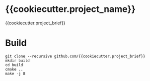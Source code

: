 {{cookiecutter.project_name}}
================

{{cookiecutter.project_brief}}


# Build

    
    git clone --recursive github.com/{{cookiecutter.project_brief}}
    mkdir build
    cd build
    cmake ..
    make -j 8


    

